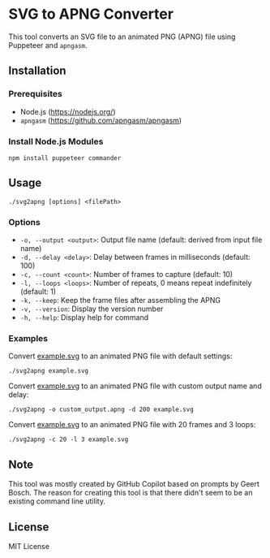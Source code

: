 # SVG to APNG Converter

This tool converts an SVG file to an animated PNG (APNG) file using Puppeteer and `apngasm`.

## Installation

### Prerequisites

- Node.js (https://nodejs.org/)
- `apngasm` (https://github.com/apngasm/apngasm)

### Install Node.js Modules

    npm install puppeteer commander

## Usage

    ./svg2apng [options] <filePath>

### Options

* `-o, --output <output>`: Output file name (default: derived from input file name)
* `-d, --delay <delay>`: Delay between frames in milliseconds (default: 100)
* `-c, --count <count>`: Number of frames to capture (default: 10)
* `-l, --loops <loops>`: Number of repeats, 0 means repeat indefinitely (default: 1)
* `-k, --keep`: Keep the frame files after assembling the APNG
* `-v, --version`: Display the version number
* `-h, --help`: Display help for command

### Examples

Convert [example.svg](example.svg) to an animated PNG file with default settings:

    ./svg2apng example.svg

Convert [example.svg](example.svg) to an animated PNG file with custom output name and delay:

    ./svg2apng -o custom_output.apng -d 200 example.svg

Convert [example.svg](example.svg) to an animated PNG file with 20 frames and 3 loops:

    ./svg2apng -c 20 -l 3 example.svg

## Note

This tool was mostly created by GitHub Copilot based on prompts by Geert Bosch. The reason for
creating this tool is that there didn't seem to be an existing command line utility.


## License

MIT License
